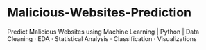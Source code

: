 # Malicious-Websites-Prediction
 Predict Malicious Websites using Machine Learning | Python | Data Cleaning · EDA · Statistical Analysis · Classification · Visualizations
